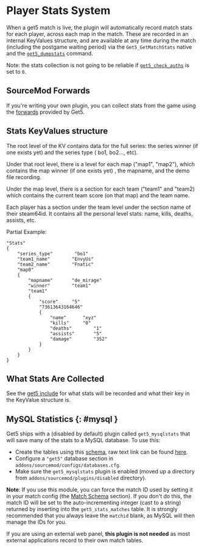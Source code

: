 # Player Stats System

When a get5 match is live, the plugin will automatically record match stats for each player, across each map in the
match. These are recorded in an internal KeyValues structure, and are available at any time during the match (including
the postgame waiting period) via the `Get5_GetMatchStats` native and
the [`get5_dumpstats`](../commands/#get5_dumpstats) command.

Note: the stats collection is not going to be reliable if [`get5_check_auths`](../configuration/#get5_check_auths) is 
set to `0`.

## SourceMod Forwards

If you're writing your own plugin, you can collect stats from the game using the
[forwards](./events_and_forwards.md) provided by Get5.

## Stats KeyValues structure

The root level of the KV contains data for the full series: the series winner (if one exists yet) and the series type (
bo1, bo2..., etc).

Under that root level, there is a level for each map ("map1", "map2"), which contains the map winner (if one exists yet)
, the mapname, and the demo file recording.

Under the map level, there is a section for each team ("team1" and "team2) which contains the current team score (on
that map) and the team name.

Each player has a section under the team level under the section name of their steam64id. It contains all the personal
level stats: name, kills, deaths, assists, etc.

Partial Example:

```
"Stats"
{
	"series_type"        "bo1"
	"team1_name"        "EnvyUs"
	"team2_name"        "Fnatic"
	"map0"
	{
		"mapname"		"de_mirage"
		"winner"		"team1"
		"team1"
		{
			"score"		"5"
			"73613643164646"
			{
				"name"		"xyz"
				"kills"		"0"
				"deaths"		"1"
				"assists"		"5"
				"damage"		"352"
			}
		}
	}
}
```

## What Stats Are Collected

See the [get5 include](https://github.com/splewis/get5/blob/master/scripting/include/get5.inc#L1769) for what stats will
be recorded and what their key in the KeyValue structure is.

## MySQL Statistics {: #mysql }

Get5 ships with a (disabled by default) plugin called `get5_mysqlstats` that will save many of the stats to a MySQL
database. To use this:

- Create the tables using this [schema](https://github.com/splewis/get5/blob/master/misc/import_stats.sql), raw text
  link can be found [here](https://raw.githubusercontent.com/splewis/get5/master/misc/import_stats.sql).
- Configure a `"get5"` database section in `addons/sourcemod/configs/databases.cfg`.
- Make sure the `get5_mysqlstats` plugin is enabled (moved up a directory from `addons/sourcemod/plugins/disabled`
  directory).

**Note**: If you use this module, you can force the match ID used by setting it in your match config
(the [Match Schema](../match_schema/#optional-values) section). If you don't do this, the match ID will be set to the
auto-incrementing integer (cast to a string) returned by inserting into the `get5_stats_matches` table. It is strongly
recommended that you always leave the `matchid` blank, as MySQL will then manage the IDs for you.

If you are using an external web panel, **this plugin is not needed** as most external applications record to their own
match tables.
